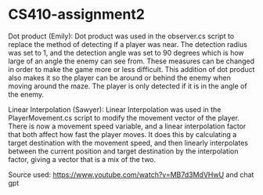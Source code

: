# CS410-assignment2

Dot product (Emily): Dot product was used in the observer.cs script to replace the method of detecting if a player was near. The detection radius was set to 1, and the detection angle was set to 90 degrees which is how large of an angle the enemy can see from. These measures can be changed in order to make the game more or less difficult. This addition of dot product also makes it so the player can be around or behind the enemy when moving around the maze. The player is only detected if it is in the angle of the enemy. 

Linear Interpolation (Sawyer): Linear Interpolation was used in the PlayerMovement.cs script to modify the movement vector of the player. There is now a movement speed variable, and a linear interpolation factor that both affect how fast the player moves. It does this by calculating a target destination with the movement speed, and then linearly interpolates between the current position and target destination by the interpolation factor, giving a vector that is a mix of the two.

Source used: https://www.youtube.com/watch?v=MB7d3MdVHwU and chat gpt

